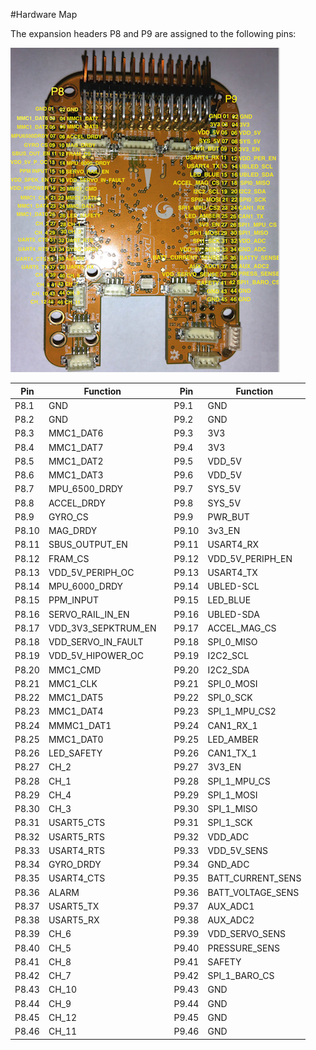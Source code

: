 #Hardware Map

The expansion headers P8 and P9 are assigned to the following pins:


![PXFpins](../img/pxf_pins.png)


| **Pin** | **Function** |			| **Pin** | **Function** |
|---------|--------------|-----------|---------|--------------|
| P8.1 | GND |				| P9.1 | GND|
| P8.2 |GND	|				| P9.2 | GND|
| P8.3 | MMC1_DAT6 |			| P9.3 | 3V3|
| P8.4 | MMC1_DAT7 |			| P9.4 | 3V3|
| P8.5 | MMC1_DAT2|			| P9.5 | VDD_5V|
| P8.6 | MMC1_DAT3 |				| P9.6 | VDD_5V|
| P8.7 |MPU_6500_DRDY		 |				| P9.7 | SYS_5V|
| P8.8 |ACCEL_DRDY			 |				| P9.8 | SYS_5V|
| P8.9 | GYRO_CS |				| P9.9 | PWR_BUT|
| P8.10 | MAG_DRDY |				| P9.10 | 3v3_EN|
| P8.11 |SBUS_OUTPUT_EN |				| P9.11 | USART4_RX|
| P8.12 | FRAM_CS |				| P9.12 | VDD_5V_PERIPH_EN|
| P8.13 | VDD_5V_PERIPH_OC |				| P9.13 | USART4_TX|
| P8.14 | MPU_6000_DRDY|				| P9.14 | UBLED-SCL|
| P8.15 | PPM_INPUT |				| P9.15 | LED_BLUE|
| P8.16 | SERVO_RAIL_IN_EN|				| P9.16 | UBLED-SDA|
| P8.17 | VDD_3V3_SEPKTRUM_EN |				| P9.17 | ACCEL_MAG_CS|
| P8.18 | VDD_SERVO_IN_FAULT |				| P9.18 | SPI_0_MISO|
| P8.19 | VDD_5V_HIPOWER_OC |				| P9.19 | I2C2_SCL|
| P8.20 | MMC1_CMD |				| P9.20 | I2C2_SDA|
| P8.21 | MMC1_CLK |				| P9.21 | SPI_0_MOSI|
| P8.22 | MMC1_DAT5|				| P9.22 | SPI_0_SCK|
| P8.23 | MMC1_DAT4|				| P9.23 | SPI_1_MPU_CS2|
| P8.24 | MMMC1_DAT1 |				| P9.24 | CAN1_RX_1|
| P8.25 | MMC1_DAT0 |				| P9.25 | LED_AMBER|
| P8.26 | LED_SAFETY |				| P9.26 | CAN1_TX_1|
| P8.27 | CH_2 |					| P9.27 | 3V3_EN|
| P8.28 | CH_1 |					| P9.28 | SPI_1_MPU_CS|
| P8.29 | CH_4 |					| P9.29 | SPI_1_MOSI|
| P8.30 | CH_3 |					| P9.30 | SPI_1_MISO|
| P8.31 | USART5_CTS |				| P9.31 | SPI_1_SCK|
| P8.32 | USART5_RTS |				| P9.32 | VDD_ADC|
| P8.33 | USART4_RTS |				| P9.33 | VDD_5V_SENS|
| P8.34 | GYRO_DRDY |				| P9.34 | GND_ADC|
| P8.35 | USART4_CTS |				| P9.35 | BATT_CURRENT_SENS|
| P8.36 | ALARM |				| P9.36 | BATT_VOLTAGE_SENS|
| P8.37 | USART5_TX|				| P9.37 | AUX_ADC1|
| P8.38 | USART5_RX|				| P9.38 | AUX_ADC2|
| P8.39 | CH_6 |				| P9.39 | VDD_SERVO_SENS|
| P8.40 | CH_5 |				| P9.40 | PRESSURE_SENS|
| P8.41 | CH_8 |				| P9.41 | SAFETY|
| P8.42 | CH_7 |				| P9.42 | SPI_1_BARO_CS|
| P8.43 | CH_10 |				| P9.43 | GND|
| P8.44 | CH_9 |				| P9.44 | GND|
| P8.45 | CH_12 |				| P9.45 | GND|
| P8.46 | CH_11 |				| P9.46 | GND|

















































